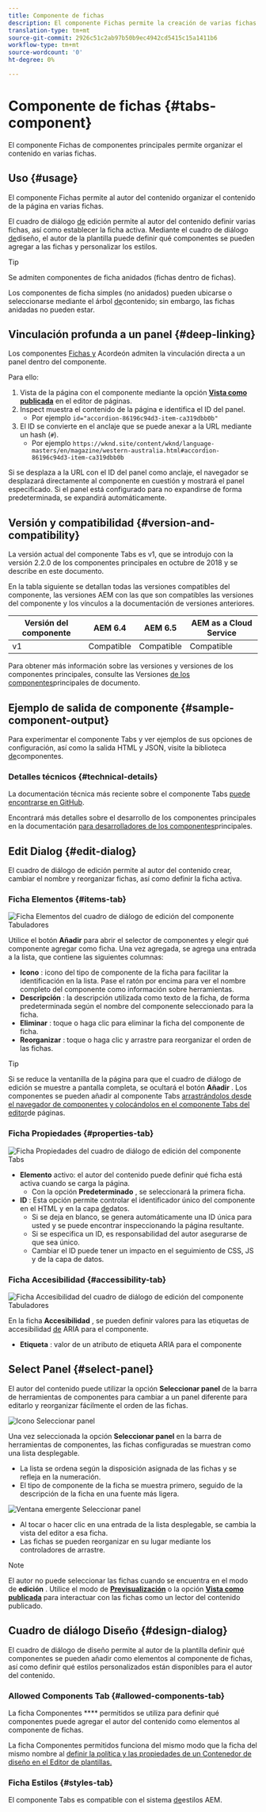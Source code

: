 ```yaml
---
title: Componente de fichas
description: El componente Fichas permite la creación de varias fichas para organizar el contenido de una página.
translation-type: tm+mt
source-git-commit: 2926c51c2ab97b50b9ec4942cd5415c15a1411b6
workflow-type: tm+mt
source-wordcount: '0'
ht-degree: 0%

---
```



# Componente de fichas {#tabs-component}

El componente Fichas de componentes principales permite organizar el contenido en varias fichas.

## Uso {#usage}

El componente Fichas permite al autor del contenido organizar el contenido de la página en varias fichas.

El cuadro de diálogo [de](#edit-dialog) edición permite al autor del contenido definir varias fichas, así como establecer la ficha activa. Mediante el cuadro de diálogo [de](#design-dialog)diseño, el autor de la plantilla puede definir qué componentes se pueden agregar a las fichas y personalizar los estilos.

>[!TIP]
>
>Se admiten componentes de ficha anidados (fichas dentro de fichas).
>
>Los componentes de ficha simples (no anidados) pueden ubicarse o seleccionarse mediante el árbol [de](https://docs.adobe.com/content/help/en/experience-manager-cloud-service/sites/authoring/fundamentals/environment-tools.html#content-tree)contenido; sin embargo, las fichas anidadas no pueden estar.

## Vinculación profunda a un panel {#deep-linking}

Los componentes [Fichas y](accordion.md) Acordeón admiten la vinculación directa a un panel dentro del componente.

Para ello:

1. Vista de la página con el componente mediante la opción **[Vista como publicada](https://docs.adobe.com/content/help/en/experience-manager-cloud-service/sites/authoring/fundamentals/editing-content.html#view-as-published)** en el editor de páginas.
1. Inspect muestra el contenido de la página e identifica el ID del panel.
   * Por ejemplo `id="accordion-86196c94d3-item-ca319dbb0b"`
1. El ID se convierte en el anclaje que se puede anexar a la URL mediante un hash (`#`).
   * Por ejemplo `https://wknd.site/content/wknd/language-masters/en/magazine/western-australia.html#accordion-86196c94d3-item-ca319dbb0b`

Si se desplaza a la URL con el ID del panel como anclaje, el navegador se desplazará directamente al componente en cuestión y mostrará el panel especificado. Si el panel está configurado para no expandirse de forma predeterminada, se expandirá automáticamente.

## Versión y compatibilidad {#version-and-compatibility}

La versión actual del componente Tabs es v1, que se introdujo con la versión 2.2.0 de los componentes principales en octubre de 2018 y se describe en este documento.

En la tabla siguiente se detallan todas las versiones compatibles del componente, las versiones AEM con las que son compatibles las versiones del componente y los vínculos a la documentación de versiones anteriores.

| Versión del componente | AEM 6.4   | AEM 6.5 | AEM as a Cloud Service |
|--- |--- |--- |---|
| v1 | Compatible | Compatible | Compatible |

Para obtener más información sobre las versiones y versiones de los componentes principales, consulte las Versiones [de los componentes](/help/versions.md)principales de documento.

## Ejemplo de salida de componente {#sample-component-output}

Para experimentar el componente Tabs y ver ejemplos de sus opciones de configuración, así como la salida HTML y JSON, visite la biblioteca [de](https://adobe.com/go/aem_cmp_library_tabs)componentes.

### Detalles técnicos {#technical-details}

La documentación técnica más reciente sobre el componente Tabs [puede encontrarse en GitHub](https://adobe.com/go/aem_cmp_tech_tabs_v1).

Encontrará más detalles sobre el desarrollo de los componentes principales en la documentación [para desarrolladores de los componentes](/help/developing/overview.md)principales.

## Edit Dialog {#edit-dialog}

El cuadro de diálogo de edición permite al autor del contenido crear, cambiar el nombre y reorganizar fichas, así como definir la ficha activa.

### Ficha Elementos {#items-tab}

![Ficha Elementos del cuadro de diálogo de edición del componente Tabuladores](/help/assets/tabs-edit-items.png)

Utilice el botón **Añadir** para abrir el selector de componentes y elegir qué componente agregar como ficha. Una vez agregada, se agrega una entrada a la lista, que contiene las siguientes columnas:

* **Icono** : icono del tipo de componente de la ficha para facilitar la identificación en la lista. Pase el ratón por encima para ver el nombre completo del componente como información sobre herramientas.
* **Descripción** : la descripción utilizada como texto de la ficha, de forma predeterminada según el nombre del componente seleccionado para la ficha.
* **Eliminar** : toque o haga clic para eliminar la ficha del componente de ficha.
* **Reorganizar** : toque o haga clic y arrastre para reorganizar el orden de las fichas.

>[!TIP]
>
>Si se reduce la ventanilla de la página para que el cuadro de diálogo de edición se muestre a pantalla completa, se ocultará el botón **Añadir** . Los componentes se pueden añadir al componente Tabs [arrastrándolos desde el navegador de componentes y colocándolos en el componente Tabs del editor](https://docs.adobe.com/content/help/en/experience-manager-cloud-service/sites/authoring/fundamentals/editing-content.html#inserting-a-component)de páginas.

### Ficha Propiedades {#properties-tab}

![Ficha Propiedades del cuadro de diálogo de edición del componente Tabs](/help/assets/tabs-edit-properties.png)

* **Elemento** activo: el autor del contenido puede definir qué ficha está activa cuando se carga la página.
   * Con la opción **Predeterminado** , se seleccionará la primera ficha.
* **ID** : Esta opción permite controlar el identificador único del componente en el HTML y en la capa [de](/help/developing/data-layer/overview.md)datos.
   * Si se deja en blanco, se genera automáticamente una ID única para usted y se puede encontrar inspeccionando la página resultante.
   * Si se especifica un ID, es responsabilidad del autor asegurarse de que sea único.
   * Cambiar el ID puede tener un impacto en el seguimiento de CSS, JS y de la capa de datos.

### Ficha Accesibilidad {#accessibility-tab}

![Ficha Accesibilidad del cuadro de diálogo de edición del componente Tabuladores](/help/assets/tabs-edit-accessibility.png)

En la ficha **Accesibilidad** , se pueden definir valores para las etiquetas de accesibilidad [de](https://www.w3.org/WAI/standards-guidelines/aria/) ARIA para el componente.

* **Etiqueta** : valor de un atributo de etiqueta ARIA para el componente

## Select Panel {#select-panel}

El autor del contenido puede utilizar la opción **Seleccionar panel** de la barra de herramientas de componentes para cambiar a un panel diferente para editarlo y reorganizar fácilmente el orden de las fichas.

![Icono Seleccionar panel](/help/assets/select-panel-icon.png)

Una vez seleccionada la opción **Seleccionar panel** en la barra de herramientas de componentes, las fichas configuradas se muestran como una lista desplegable.

* La lista se ordena según la disposición asignada de las fichas y se refleja en la numeración.
* El tipo de componente de la ficha se muestra primero, seguido de la descripción de la ficha en una fuente más ligera.

![Ventana emergente Seleccionar panel](/help/assets/select-panel-popover.png)

* Al tocar o hacer clic en una entrada de la lista desplegable, se cambia la vista del editor a esa ficha.
* Las fichas se pueden reorganizar en su lugar mediante los controladores de arrastre.

>[!NOTE]
>
>El autor no puede seleccionar las fichas cuando se encuentra en el modo de **edición** . Utilice el modo de **[Previsualización](https://docs.adobe.com/content/help/en/experience-manager-cloud-service/sites/authoring/fundamentals/editing-content.html#preview-mode)** o la opción **[Vista como publicada](https://docs.adobe.com/content/help/en/experience-manager-cloud-service/sites/authoring/fundamentals/editing-content.html#view-as-published)** para interactuar con las fichas como un lector del contenido publicado.

## Cuadro de diálogo Diseño {#design-dialog}

El cuadro de diálogo de diseño permite al autor de la plantilla definir qué componentes se pueden añadir como elementos al componente de fichas, así como definir qué estilos personalizados están disponibles para el autor del contenido.

### Allowed Components Tab {#allowed-components-tab}

La ficha Componentes **** permitidos se utiliza para definir qué componentes puede agregar el autor del contenido como elementos al componente de fichas.

La ficha Componentes permitidos funciona del mismo modo que la ficha del mismo nombre al [definir la política y las propiedades de un Contenedor de diseño en el Editor de plantillas.](https://docs.adobe.com/content/help/en/experience-manager-cloud-service/sites/authoring/features/templates.html)

### Ficha Estilos {#styles-tab}

El componente Tabs es compatible con el sistema [de](/help/get-started/authoring.md#component-styling)estilos AEM.
